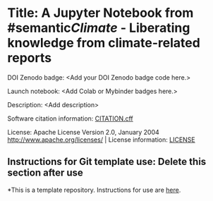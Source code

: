 # Title: A Jupyter Notebook from #semantic*Climate* - Liberating knowledge from climate-related reports

DOI Zenodo badge: \<Add your DOI Zenodo badge code here.\>

Launch notebook: \<Add Colab or Mybinder badges here.\>

Description: \<Add description\> 

Software citation information: [CITATION.cff](CITATION.cff)

License: Apache License Version 2.0, January 2004 http://www.apache.org/licenses/ | License information: [LICENSE](LICENSE)

## Instructions for Git template use: Delete this section after use

*This is a template repository. Instructions for use are [here](https://github.com/semanticClimate/Research-Catalogue/wiki/Cataloging-Colab-Notebooks).










